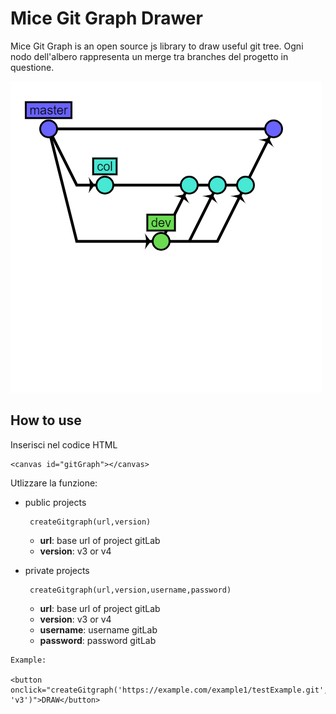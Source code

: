 # Mice Git Graph Drawer

Mice Git Graph is an open source js library to draw useful git tree.
Ogni nodo dell'albero rappresenta un merge tra branches del progetto in questione.

![alt text](example.png)

## How to use

Inserisci nel codice HTML

```
<canvas id="gitGraph"></canvas>
```

Utlizzare la funzione:
- public projects 
    ```
     createGitgraph(url,version)
    ```
    - **url**: base url of project gitLab
    - **version**: v3 or v4 

- private projects 
    ```
     createGitgraph(url,version,username,password)
    ```
    - **url**: base url of project gitLab
    - **version**: v3 or v4 
    - **username**: username gitLab
    - **password**: password gitLab
    






```
Example:

<button onclick="createGitgraph('https://example.com/example1/testExample.git', 'v3')">DRAW</button>

```

